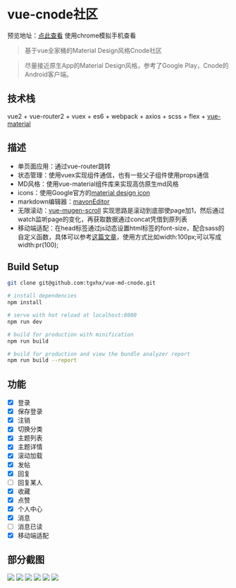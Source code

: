 # vue-cnode社区

预览地址：[点此查看](http://39.108.14.248/node)
使用chrome模拟手机查看

> 基于vue全家桶的Material Design风格Cnode社区
  
>  尽量接近原生App的Material Design风格，参考了Google Play，Cnode的Android客户端。
  
## 技术栈
vue2 + vue-router2 + vuex + es6 + webpack + axios + scss + flex + [vue-material](https://github.com/vuematerial/vue-material)

## 描述
* 单页面应用：通过vue-router跳转
* 状态管理：使用vuex实现组件通信，也有一些父子组件使用props通信
* MD风格：使用vue-material组件库来实现高仿原生md风格
* icons：使用Google官方的[material design icon](material.io/icons/)
* markdown编辑器：[mavonEditor](https://github.com/hinesboy/mavonEditor)
* 无限滚动：[vue-mugen-scroll](https://github.com/egoist/vue-mugen-scroll) 实现思路是滚动到底部使page加1，然后通过watch监听page的变化，再获取数据通过concat凭借到原列表
* 移动端适配：在head标签通过js动态设置html标签的font-size，配合sass的自定义函数，具体可以参考[这篇文章](https://segmentfault.com/a/1190000008721148)，使用方式比如width:100px;可以写成width:pr(100);

## Build Setup

``` bash
git clone git@github.com:tgxhx/vue-md-cnode.git

# install dependencies
npm install

# serve with hot reload at localhost:8080
npm run dev

# build for production with minification
npm run build

# build for production and view the bundle analyzer report
npm run build --report
```

## 功能
- [x] 登录
- [x] 保存登录
- [x] 注销 
- [x] 切换分类
- [x] 主题列表
- [x] 主题详情
- [x] 滚动加载
- [x] 发帖
- [x] 回复
- [ ] 回复某人
- [x] 收藏
- [x] 点赞
- [x] 个人中心 
- [x] 消息 
- [ ] 消息已读 
- [x] 移动端适配 

## 部分截图
![](./screen/img1.png)
![](./screen/img2.png)
![](./screen/img3.png)
![](./screen/img4.png)
![](./screen/img5.png)
![](./screen/img6.png)

